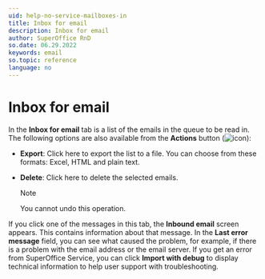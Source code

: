 ```yaml
---
uid: help-no-service-mailboxes-in
title: Inbox for email
description: Inbox for email
author: SuperOffice RnD
so.date: 06.29.2022
keywords: email
so.topic: reference
language: no
---
```


# Inbox for email

In the **Inbox for email** tab is a list of the emails in the queue to be read in. The following options are also available from the **Actions** button (![icon][img1]):

* **Export**: Click here to export the list to a file. You can choose from these formats: Excel, HTML and plain text.

* **Delete**: Click here to delete the selected emails.

    > [!NOTE]
    > You cannot undo this operation.

If you click one of the messages in this tab, the **Inbound email** screen appears. This contains information about that message. In the **Last error message** field, you can see what caused the problem, for example, if there is a problem with the email address or the email server. If you get an error from SuperOffice Service, you can click **Import with debug** to display technical information to help user support with troubleshooting.

<!-- Referenced links -->

<!-- Referenced images -->
[img1]: ../../../../../media/icons/btn-menu.png


